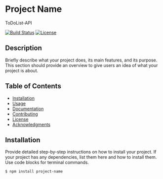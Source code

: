 # Project Name
ToDoList-API

[![Build Status](https://img.shields.io/travis/username/project-name.svg)](https://travis-ci.org/username/project-name)
[![License](https://img.shields.io/badge/License-MIT-blue.svg)](https://opensource.org/licenses/MIT)

## Description

Briefly describe what your project does, its main features, and its purpose. This section should provide an overview to give users an idea of what your project is about.

## Table of Contents

- [Installation](#installation)
- [Usage](#usage)
- [Documentation](#documentation)
- [Contributing](#contributing)
- [License](#license)
- [Acknowledgments](#acknowledgments)

## Installation

Provide detailed step-by-step instructions on how to install your project. If your project has any dependencies, list them here and how to install them. Use code blocks for terminal commands.

```bash
$ npm install project-name

